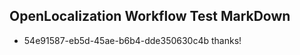 ## OpenLocalization Workflow Test MarkDown
* 54e91587-eb5d-45ae-b6b4-dde350630c4b thanks!

<!--HONumber=Jul16_HO3-->


